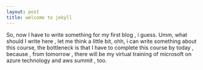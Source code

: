 ```yaml
---
layout: post
title: welcome to jekyll
---
```



So, now I have to write something for my first blog , i guess. Umm, what should I write here , let me think a little bit, ohh, i can write something about this course, the bottleneck  is that I have to complete this course by today , because , from tomorrow , there will be my virtual training of microsoft on azure technology and aws summit , too.
